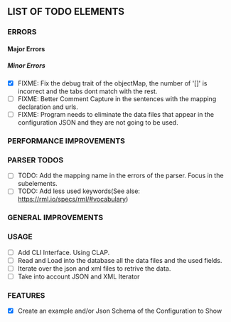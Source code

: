 ## LIST OF TODO ELEMENTS
### ERRORS
#### Major Errors

##### Minor Errors
- [x] FIXME: Fix the debug trait of the objectMap, the number of '[]' is incorrect and the tabs dont match with the rest.
- [ ] FIXME: Better Comment Capture in the sentences with the mapping declaration and urls.
- [ ] FIXME: Program needs to eliminate the data files that appear in the configuration JSON and they are not going to be used.

### PERFORMANCE IMPROVEMENTS

### PARSER TODOS
- [ ] TODO: Add the mapping name in the errors of the parser. Focus in the subelements.
- [ ] TODO: Add less used keywords(See alse: https://rml.io/specs/rml/#vocabulary)

### GENERAL IMPROVEMENTS


### USAGE
- [ ] Add CLI Interface. Using CLAP.
- [ ] Read and Load into the database all the data files and the used fields.
- [ ] Iterate over the json and xml files to retrive the data.
- [ ] Take into account JSON and XML Iterator 

### FEATURES
- [x] Create an example and/or Json Schema of the Configuration to Show